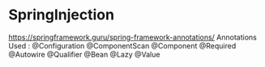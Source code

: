 # SpringInjection
https://springframework.guru/spring-framework-annotations/
Annotations Used :
@Configuration
@ComponentScan
@Component
@Required
@Autowire
@Qualifier
@Bean
@Lazy
@Value
